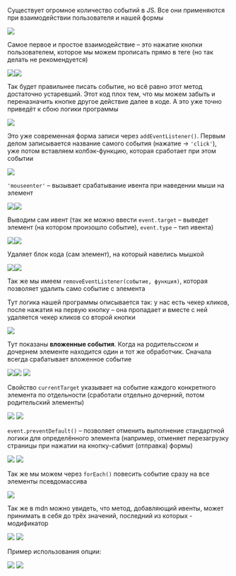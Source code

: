 

Существует огромное количество событий в JS. Все они применяются при взаимодействии пользователя и нашей формы

![](_png/Pasted%20image%2020220908200325.png)

Самое первое и простое взаимодействие – это нажатие кнопки пользователем, которое мы можем прописать прямо в теге (но так делать не рекомендуется)

![](_png/Pasted%20image%2020220908200329.png)![](_png/Pasted%20image%2020220908200332.png)

Так будет правильнее писать событие, но всё равно этот метод достаточно устаревший. Этот код плох тем, что мы можем забыть и переназначить кнопке другое действие далее в коде. А это уже точно приведёт к сбою логики программы

![](_png/Pasted%20image%2020220908200339.png)

Это уже современная форма записи через `addEventListener()`. Первым делом записывается название самого события (нажатие -> `'click'`), уже потом вставляем колбэк-функцию, которая сработает при этом событии

![](_png/Pasted%20image%2020220908200348.png)

`'mouseenter'` – вызывает срабатывание ивента при наведении мыши на элемент

![](_png/Pasted%20image%2020220908200356.png)![](_png/Pasted%20image%2020220908200402.png)

Выводим сам ивент (так же можно ввести `event.target` – выведет элемент (на котором произошло событие), `event.type` – тип ивента)

![](_png/Pasted%20image%2020220908200407.png)![](_png/Pasted%20image%2020220908200412.png)

Удаляет блок кода (сам элемент), на который навелись мышкой

![](_png/Pasted%20image%2020220908200417.png)![](_png/Pasted%20image%2020220908200421.png)

Так же мы имеем `removeEventListener(событие, функция)`, которая позволяет удалить само событие с элемента 

Тут логика нашей программы описывается так: у нас есть чекер кликов, после нажатия на первую кнопку – она пропадает и вместе с ней удаляется чекер кликов со второй кнопки

![](_png/Pasted%20image%2020220908200437.png)

Тут показаны **вложенные события**. Когда на родительсском и дочернем элементе находится один и тот же обработчик. Сначала всегда срабатывает вложенное событие

![](_png/Pasted%20image%2020220908200443.png)![](_png/Pasted%20image%2020220908200446.png)
![](_png/Pasted%20image%2020220908200455.png)

Свойство `currentTarget` указывает на событие каждого конкретного элемента по отдельности (сработали отдельно дочерний, потом родительский элементы)

![](_png/Pasted%20image%2020220908200500.png)
![](_png/Pasted%20image%2020220908200505.png)

`event.preventDefault()` – позволяет отменить выполнение стандартной логики для определённого элемента (например, отменяет перезагрузку страницы при нажатии на кнопку-сабмит (отправка) формы)

![](_png/Pasted%20image%2020220908200510.png)
![](_png/Pasted%20image%2020220908200516.png)

Так же мы можем через `forEach()` повесить событие сразу на все элементы псевдомассива

![](_png/Pasted%20image%2020220908200521.png)

Так же в mdn можно увидеть, что метод, добавляющий ивенты, может принимать в себя до трёх значений, последний из которых - модификатор

![](_png/Pasted%20image%2020220908200529.png)
![](_png/Pasted%20image%2020220908200533.png)

Пример использования опции:

![](_png/Pasted%20image%2020220908200542.png)
![](_png/Pasted%20image%2020220908200546.png)